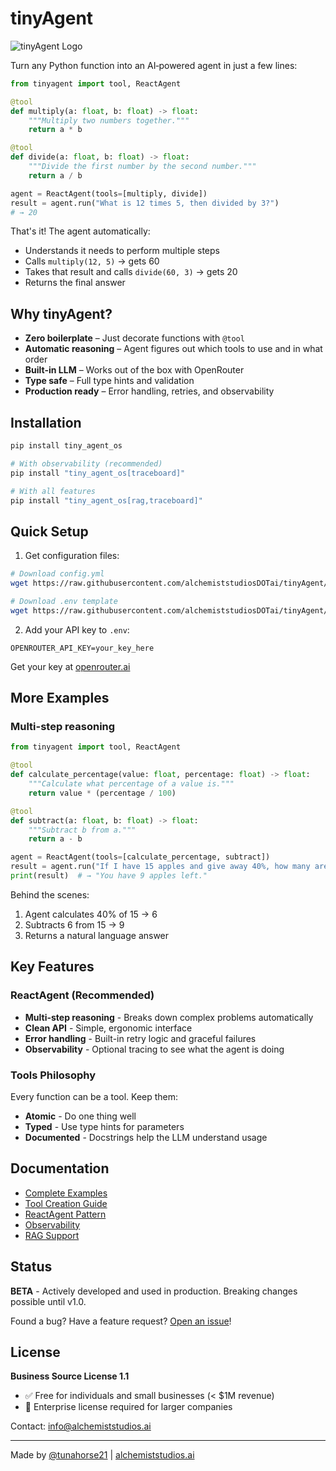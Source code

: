 # tinyAgent

![tinyAgent Logo](static/images/tinyAgent_logo_v2.png)

Turn any Python function into an AI‑powered agent in just a few lines:

```python
from tinyagent import tool, ReactAgent

@tool
def multiply(a: float, b: float) -> float:
    """Multiply two numbers together."""
    return a * b

@tool
def divide(a: float, b: float) -> float:
    """Divide the first number by the second number."""
    return a / b

agent = ReactAgent(tools=[multiply, divide])
result = agent.run("What is 12 times 5, then divided by 3?")
# → 20
```

That's it! The agent automatically:
- Understands it needs to perform multiple steps
- Calls `multiply(12, 5)` → gets 60
- Takes that result and calls `divide(60, 3)` → gets 20
- Returns the final answer

## Why tinyAgent?

- **Zero boilerplate** – Just decorate functions with `@tool`
- **Automatic reasoning** – Agent figures out which tools to use and in what order
- **Built-in LLM** – Works out of the box with OpenRouter
- **Type safe** – Full type hints and validation
- **Production ready** – Error handling, retries, and observability

## Installation

```bash
pip install tiny_agent_os

# With observability (recommended)
pip install "tiny_agent_os[traceboard]"

# With all features
pip install "tiny_agent_os[rag,traceboard]"
```

## Quick Setup

1. Get configuration files:
```bash
# Download config.yml
wget https://raw.githubusercontent.com/alchemiststudiosDOTai/tinyAgent/v0.65/config.yml

# Download .env template
wget https://raw.githubusercontent.com/alchemiststudiosDOTai/tinyAgent/v0.65/.envexample -O .env
```

2. Add your API key to `.env`:
```
OPENROUTER_API_KEY=your_key_here
```

Get your key at [openrouter.ai](https://openrouter.ai)

## More Examples

### Multi-step reasoning
```python
from tinyagent import tool, ReactAgent

@tool
def calculate_percentage(value: float, percentage: float) -> float:
    """Calculate what percentage of a value is."""
    return value * (percentage / 100)

@tool
def subtract(a: float, b: float) -> float:
    """Subtract b from a."""
    return a - b

agent = ReactAgent(tools=[calculate_percentage, subtract])
result = agent.run("If I have 15 apples and give away 40%, how many are left?")
print(result)  # → "You have 9 apples left."
```

Behind the scenes:
1. Agent calculates 40% of 15 → 6
2. Subtracts 6 from 15 → 9
3. Returns a natural language answer

## Key Features

### ReactAgent (Recommended)
- **Multi-step reasoning** - Breaks down complex problems automatically
- **Clean API** - Simple, ergonomic interface
- **Error handling** - Built-in retry logic and graceful failures
- **Observability** - Optional tracing to see what the agent is doing

### Tools Philosophy
Every function can be a tool. Keep them:
- **Atomic** - Do one thing well
- **Typed** - Use type hints for parameters
- **Documented** - Docstrings help the LLM understand usage

## Documentation

- [Complete Examples](examples/)
- [Tool Creation Guide](documentation/agentsarefunction.md)
- [ReactAgent Pattern](notes/react_agent_implementation.md)
- [Observability](documentation/observability.md)
- [RAG Support](documentation/rag.md)

## Status

**BETA** - Actively developed and used in production. Breaking changes possible until v1.0.

Found a bug? Have a feature request? [Open an issue](https://github.com/alchemiststudiosDOTai/tinyAgent/issues)!

## License

**Business Source License 1.1**
- ✅ Free for individuals and small businesses (< $1M revenue)
- 📧 Enterprise license required for larger companies

Contact: [info@alchemiststudios.ai](mailto:info@alchemiststudios.ai)

---

Made by [@tunahorse21](https://x.com/tunahorse21) | [alchemiststudios.ai](https://alchemiststudios.ai)